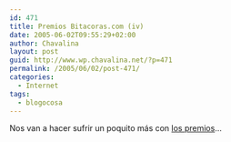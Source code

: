 ```yaml
---
id: 471
title: Premios Bitacoras.com (iv)
date: 2005-06-02T09:55:29+02:00
author: Chavalina
layout: post
guid: http://www.wp.chavalina.net/?p=471
permalink: /2005/06/02/post-471/
categories:
  - Internet
tags:
  - blogocosa
---
```

Nos van a hacer sufrir un poquito más con <a href="http://www.bitacoras.com/premios/" target="_blank">los premios</a>…